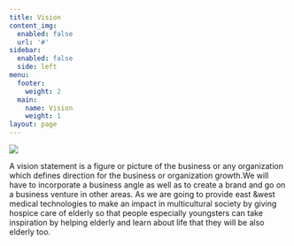 ```yaml
---
title: Vision
content_img:
  enabled: false
  url: '#'
sidebar:
  enabled: false
  side: left
menu:
  footer:
    weight: 2
  main:
    name: Vision
    weight: 1
layout: page
---
```



![](/images/visionindex.png)

A vision statement is a figure or picture of the business or any organization which defines direction for the business or organization growth.We will have to incorporate a business angle as well as to create a brand and go on a business venture in other areas. As we are going to provide east &west medical technologies to make an impact in multicultural society by giving hospice care of elderly so that people especially youngsters can take inspiration by helping elderly and learn about life that they will be also elderly too.
